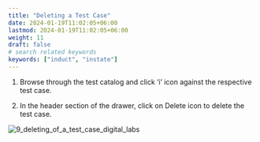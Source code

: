 ```yaml
---
title: "Deleting a Test Case"
date: 2024-01-19T11:02:05+06:00
lastmod: 2024-01-19T11:02:05+06:00
weight: 11
draft: false
# search related keywords
keywords: ["induct", "instate"]
---
```


1. Browse through the test catalog and click ‘i’ icon against the respective test case. 

2. In the header section of the drawer, click on Delete icon to delete the test case.

![9_deleting_of_a_test_case_digital_labs](https://storage.googleapis.com/ktern-public-files/product-documentation/Digital%20Labs/9_deleting_of_a_test_case_digital_labs.png)
 